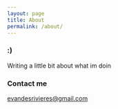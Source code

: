 ```yaml
---
layout: page
title: About
permalink: /about/
---
```


### :)

Writing a little bit about what im doin

### Contact me

[evandesrivieres@gmail.com](mailto:evandesrivieres@gmail.com)
